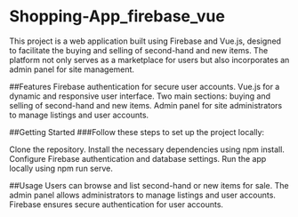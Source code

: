 # Shopping-App_firebase_vue


This project is a web application built using Firebase and Vue.js, designed to facilitate the buying and selling of second-hand and new items. The platform not only serves as a marketplace for users but also incorporates an admin panel for site management.

##Features
Firebase authentication for secure user accounts.
Vue.js for a dynamic and responsive user interface.
Two main sections: buying and selling of second-hand and new items.
Admin panel for site administrators to manage listings and user accounts.

##Getting Started
###Follow these steps to set up the project locally:

Clone the repository.
Install the necessary dependencies using npm install.
Configure Firebase authentication and database settings.
Run the app locally using npm run serve.

##Usage
Users can browse and list second-hand or new items for sale.
The admin panel allows administrators to manage listings and user accounts.
Firebase ensures secure authentication for user accounts.
